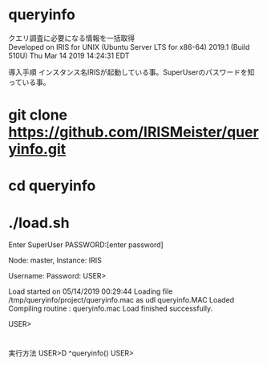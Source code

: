 # queryinfo
クエリ調査に必要になる情報を一括取得  
Developed on IRIS for UNIX (Ubuntu Server LTS for x86-64) 2019.1 (Build 510U) Thu Mar 14 2019 14:24:31 EDT

導入手順
インスタンス名IRISが起動している事。SuperUserのパスワードを知っている事。
# git clone https://github.com/IRISMeister/queryinfo.git
# cd queryinfo
# ./load.sh
Enter SuperUser PASSWORD:[enter password]

Node: master, Instance: IRIS

Username:
Password:
USER>

Load started on 05/14/2019 00:29:44
Loading file /tmp/queryinfo/project/queryinfo.mac as udl
queryinfo.MAC Loaded
Compiling routine : queryinfo.mac
Load finished successfully.

USER>
#

実行方法
USER>D ^queryinfo()
USER>
